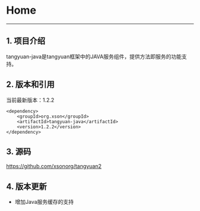 # Home

------

## 1. 项目介绍

tangyuan-java是tangyuan框架中的JAVA服务组件，提供方法即服务的功能支持。

## 2. 版本和引用

当前最新版本：1.2.2

	<dependency>
	    <groupId>org.xson</groupId>
	    <artifactId>tangyuan-java</artifactId>
	    <version>1.2.2</version>
	</dependency>

## 3. 源码

<https://github.com/xsonorg/tangyuan2>

## 4. 版本更新

+ 增加Java服务缓存的支持